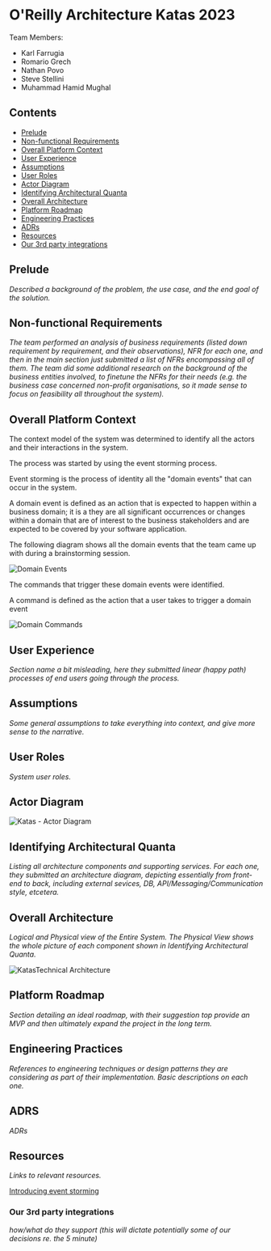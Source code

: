 # O'Reilly Architecture Katas 2023

Team Members:  
- Karl Farrugia
- Romario Grech
- Nathan Povo
- Steve Stellini
- Muhammad Hamid Mughal

## Contents
- [Prelude](#prelude)  
- [Non-functional Requirements](#non-functional-requirements)
- [Overall Platform Context](#overall-platform-context)
- [User Experience](#user-experience)
- [Assumptions](#assumptions)
- [User Roles](#user-roles)
- [Actor Diagram](#actor-diagram)
- [Identifying Architectural Quanta](#identifying-architectural-quanta)
- [Overall Architecture](#overall-architecture)
- [Platform Roadmap](#platform-roadmap)
- [Engineering Practices](#engineering-practices)
- [ADRs](#adrs)
- [Resources](#resources)
- [Our 3rd party integrations](#our-3rd-party-integrations)
  
## Prelude

*Described a background of the problem, the use case, and the end goal of the solution.*

## Non-functional Requirements

*The team performed an analysis of business requirements (listed down requirement by requirement, and their observations), NFR for each one, and then in the main section just submitted a list of NFRs encompassing all of them. The team did some additional research on the background of the business entities involved, to finetune the NFRs for their needs (e.g. the business case concerned non-profit organisations, so it made sense to focus on feasibility all throughout the system).*

## Overall Platform Context

The context model of the system was determined to identify all the actors and their interactions in the system.

The process was started by using the event storming process.

Event storming is the process of identity all the "domain events" that can occur in the system.

A domain event is defined as an action that is expected to happen within a business domain; it is a they are all significant occurrences or changes within a domain that are of interest to the business stakeholders and are expected to be covered by your software application.

The following diagram shows all the domain events that the team came up with during a brainstorming session.

![Domain Events](Images/DomainEvents.jpg)

The commands that trigger these domain events were identified.

A command is defined as the action that a user takes to trigger a domain event

![Domain Commands](Images/DomainEventCommands.jpg)


## User Experience

*Section name a bit misleading, here they submitted linear (happy path) processes of end users going through the process.* 

## Assumptions

*Some general assumptions to take everything into context, and give more sense to the narrative.* 

## User Roles

*System user roles.* 

## Actor Diagram

![Katas - Actor Diagram](https://github.com/KarlFarrugiaIcon/OreillyKatas2023/assets/91567864/58852250-9005-4051-8f56-4e68bf122b9d)

## Identifying Architectural Quanta

*Listing all architecture components and supporting services. For each one, they submitted an architecture diagram, depicting essentially from front-end to back, including external sevices, DB, API/Messaging/Communication style, etcetera.* 

## Overall Architecture

*Logical and Physical view of the Entire System. The Physical View shows the whole picture of each component shown in Identifying Architectural Quanta.* 

![KatasTechnical Architecture](https://github.com/KarlFarrugiaIcon/OreillyKatas2023/assets/91567864/d3706081-d6ae-4c3c-add9-5c335cdcbee8)

## Platform Roadmap

*Section detailing an ideal roadmap, with their suggestion top provide an MVP and then ultimately expand the project in the long term.* 

## Engineering Practices

*References to engineering techniques or design patterns they are considering as part of their implementation. Basic descriptions on each one.* 

## ADRS

*ADRs*

## Resources

*Links to relevant resources.* 

[Introducing event storming](http://ziobrando.blogspot.com/2013/11/introducing-event-storming.html)

### Our 3rd party integrations

*how/what do they support (this will dictate potentially some of our decisions re. the 5 minute)* 
